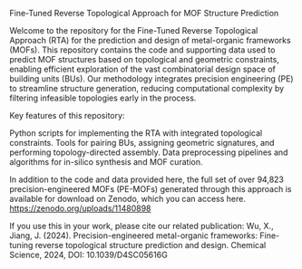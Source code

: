 Fine-Tuned Reverse Topological Approach for MOF Structure Prediction

Welcome to the repository for the Fine-Tuned Reverse Topological Approach (RTA) for the prediction and design of metal-organic frameworks (MOFs). This repository contains the code and supporting data used to predict MOF structures based on topological and geometric constraints, enabling efficient exploration of the vast combinatorial design space of building units (BUs). Our methodology integrates precision engineering (PE) to streamline structure generation, reducing computational complexity by filtering infeasible topologies early in the process.

Key features of this repository:

Python scripts for implementing the RTA with integrated topological constraints.
Tools for pairing BUs, assigning geometric signatures, and performing topology-directed assembly.
Data preprocessing pipelines and algorithms for in-silico synthesis and MOF curation.

In addition to the code and data provided here, the full set of over 94,823 precision-engineered MOFs (PE-MOFs) generated through this approach is available for download on Zenodo, which you can access here. https://zenodo.org/uploads/11480898

If you use this in your work, please cite our related publication:
Wu, X., Jiang, J. (2024). Precision-engineered metal-organic frameworks: Fine-tuning reverse topological structure prediction and design. Chemical Science, 2024, DOI: 10.1039/D4SC05616G 

